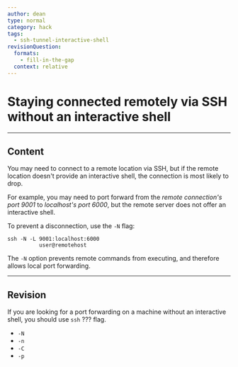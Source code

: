 ```yaml
---
author: dean
type: normal
category: hack
tags:
  - ssh-tunnel-interactive-shell
revisionQuestion:
  formats:
    - fill-in-the-gap
  context: relative
---
```


# Staying connected remotely via SSH without an interactive shell


---

## Content

You may need to connect to a remote location via SSH, but if the remote location doesn't provide an interactive shell, the connection is most likely to drop.

For example, you may need to port forward from the *remote connection's port 9001* to *localhost's port 6000*, but the remote server does not offer an interactive shell.

To prevent a disconnection, use the `-N` flag:

```shell
ssh -N -L 9001:localhost:6000
          user@remotehost
```

The `-N` option prevents remote commands from executing, and therefore allows local port forwarding.


---

## Revision

If you are looking for a port forwarding on a machine without an interactive shell, you should use `ssh` ??? flag.

- `-N`
- `-n`
- `-C`
- `-p`
